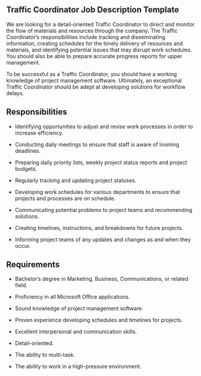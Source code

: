 ## Traffic Coordinator Job Description Template

We are looking for a detail-oriented Traffic Coordinator to direct and monitor the flow of materials and resources through the company. The Traffic Coordinator’s responsibilities include tracking and disseminating information, creating schedules for the timely delivery of resources and materials, and identifying potential issues that may disrupt work schedules. You should also be able to prepare accurate progress reports for upper management.

To be successful as a Traffic Coordinator, you should have a working knowledge of project management software. Ultimately, an exceptional Traffic Coordinator should be adept at developing solutions for workflow delays.

## Responsibilities

* Identifying opportunities to adjust and revise work processes in order to increase efficiency.

* Conducting daily meetings to ensure that staff is aware of looming deadlines.

* Preparing daily priority lists, weekly project status reports and project budgets.

* Regularly tracking and updating project statuses.

* Developing work schedules for various departments to ensure that projects and processes are on schedule.

* Communicating potential problems to project teams and recommending solutions.

* Creating timelines, instructions, and breakdowns for future projects.

* Informing project teams of any updates and changes as and when they occur.

## Requirements

* Bachelor’s degree in Marketing, Business, Communications, or related field.

* Proficiency in all Microsoft Office applications.

* Sound knowledge of project management software.

* Proven experience developing schedules and timelines for projects.

* Excellent interpersonal and communication skills.

* Detail-oriented.

* The ability to multi-task.

* The ability to work in a high-pressure environment.

